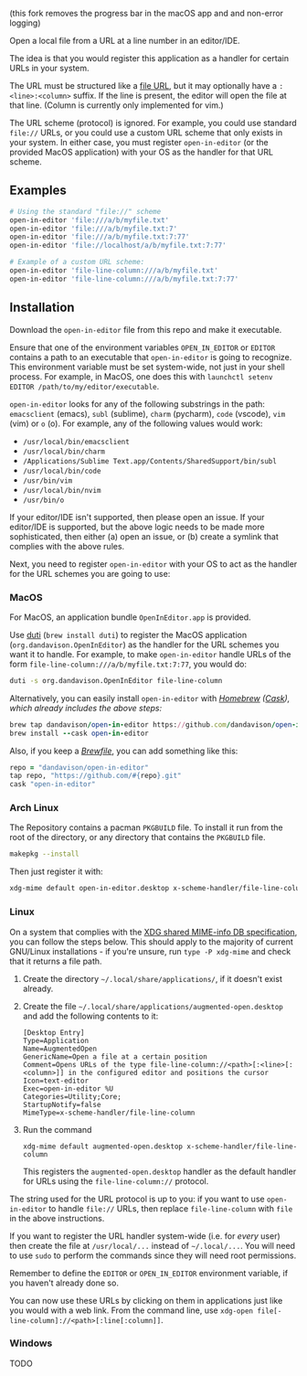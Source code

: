 (this fork removes the progress bar in the macOS app and and non-error logging)

Open a local file from a URL at a line number in an editor/IDE.

The idea is that you would register this application as a handler for certain URLs in your system.

The URL must be structured like a [file URL](https://en.wikipedia.org/wiki/File_URI_scheme), but it may optionally have a `:<line>:<column>` suffix. If the line is present, the editor will open the file at that line. (Column is currently only implemented for vim.)

The URL scheme (protocol) is ignored. For example, you could use standard `file://` URLs, or you could use a custom URL scheme that only exists in your system. In either case, you must register `open-in-editor` (or the provided MacOS application) with your OS as the handler for that URL scheme.

## Examples

```bash
# Using the standard "file://" scheme
open-in-editor 'file:///a/b/myfile.txt'
open-in-editor 'file:///a/b/myfile.txt:7'
open-in-editor 'file:///a/b/myfile.txt:7:77'
open-in-editor 'file://localhost/a/b/myfile.txt:7:77'

# Example of a custom URL scheme:
open-in-editor 'file-line-column:///a/b/myfile.txt'
open-in-editor 'file-line-column:///a/b/myfile.txt:7:77'
```


## Installation

Download the `open-in-editor` file from this repo and make it executable.

Ensure that one of the environment variables `OPEN_IN_EDITOR` or `EDITOR` contains a path to an executable that `open-in-editor` is going to recognize. This environment variable must be set system-wide, not just in your shell process. For example, in MacOS, one does this with `launchctl setenv EDITOR /path/to/my/editor/executable`.

`open-in-editor` looks for any of the following substrings in the path: `emacsclient` (emacs), `subl` (sublime), `charm` (pycharm), `code` (vscode), `vim` (vim) or `o` (o). For example, any of the following values would work:

- `/usr/local/bin/emacsclient`
- `/usr/local/bin/charm`
- `/Applications/Sublime Text.app/Contents/SharedSupport/bin/subl`
- `/usr/local/bin/code`
- `/usr/bin/vim`
- `/usr/local/bin/nvim`
- `/usr/bin/o`

If your editor/IDE isn't supported, then please open an issue. If your editor/IDE is supported, but the above logic needs to be made more sophisticated, then either (a) open an issue, or (b) create a symlink that complies with the above rules.

Next, you need to register `open-in-editor` with your OS to act as the handler for the URL schemes you are going to use:

### MacOS

For MacOS, an application bundle `OpenInEditor.app` is provided.

Use [duti](https://github.com/moretension/duti) (`brew install duti`) to register the MacOS application (`org.dandavison.OpenInEditor`) as the handler for the URL schemes you want it to handle. For example, to make `open-in-editor` handle URLs of the form `file-line-column:///a/b/myfile.txt:7:77`, you would do:

```bash
duti -s org.dandavison.OpenInEditor file-line-column
```

Alternatively, you can easily install `open-in-editor` with _[Homebrew](https://brew.sh) ([Cask](https://docs.brew.sh/Cask-Cookbook)), which already includes the above steps:_
```rb
brew tap dandavison/open-in-editor https://github.com/dandavison/open-in-editor.git
brew install --cask open-in-editor
```

Also, if you keep a [_Brewfile_](https://github.com/Homebrew/homebrew-bundle#usage), you can add something like this:
```rb
repo = "dandavison/open-in-editor"
tap repo, "https://github.com/#{repo}.git"
cask "open-in-editor"
```

### Arch Linux

The Repository contains a pacman ``PKGBUILD`` file. To install it run from the root of the directory, or any directory that contains the ``PKGBUILD`` file.

```sh
makepkg --install
```

Then just register it with:

```sh
xdg-mime default open-in-editor.desktop x-scheme-handler/file-line-column
```

### Linux

On a system that complies with the [XDG shared MIME-info DB specification](https://specifications.freedesktop.org/shared-mime-info-spec/shared-mime-info-spec-latest.html#idm140625828587776), you can follow the steps below. This should apply to the majority of current GNU/Linux installations - if you're unsure, run `type -P xdg-mime` and check that it returns a file path.

1. Create the directory `~/.local/share/applications/`, if it doesn't exist already.

2. Create the file `~/.local/share/applications/augmented-open.desktop` and add the following contents to it:
   ```
   [Desktop Entry]
   Type=Application
   Name=AugmentedOpen
   GenericName=Open a file at a certain position
   Comment=Opens URLs of the type file-line-column://<path>[:<line>[:<column>]] in the configured editor and positions the cursor
   Icon=text-editor
   Exec=open-in-editor %U
   Categories=Utility;Core;
   StartupNotify=false
   MimeType=x-scheme-handler/file-line-column
   ```

3. Run the command
   ```
   xdg-mime default augmented-open.desktop x-scheme-handler/file-line-column
   ```
   This registers the `augmented-open.desktop` handler as the default handler for URLs using the `file-line-column://` protocol.

The string used for the URL protocol is up to you: if you want to use `open-in-editor` to handle `file://` URLs, then replace `file-line-column` with `file` in the above instructions.

If you want to register the URL handler system-wide (i.e. for _every_ user) then create the file at `/usr/local/...` instead of `~/.local/...`. You will need to use `sudo` to perform the commands since they will need root permissions.

Remember to define the `EDITOR` or `OPEN_IN_EDITOR` environment variable, if you haven't already done so.

You can now use these URLs by clicking on them in applications just like you would with a web link. From the command line, use `xdg-open file[-line-column]://<path>[:line[:column]]`.

### Windows
TODO
